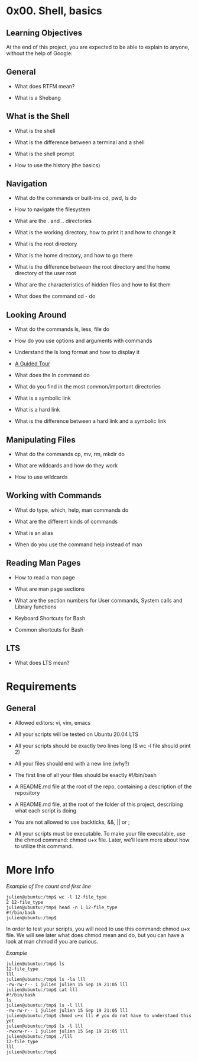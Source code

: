 # 0x00. Shell, basics

## Learning Objectives
At the end of this project, you are expected to be able to explain to anyone, without the help of Google:

## General

* What does RTFM mean?

* What is a Shebang
## What is the Shell

* What is the shell

* What is the difference between a terminal and a shell

* What is the shell prompt

* How to use the history (the basics)
## Navigation

* What do the commands or built-ins cd, pwd, ls do

* How to navigate the filesystem

* What are the . and .. directories

* What is the working directory, how to print it and how to change it

* What is the root directory

* What is the home directory, and how to go there

* What is the difference between the root directory and the home directory of the user root

* What are the characteristics of hidden files and how to list them

* What does the command cd - do
## Looking Around

* What do the commands ls, less, file do

* How do you use options and arguments with commands

* Understand the ls long format and how to display it

* [A Guided Tour](http://linuxcommand.org/lc3_lts0040.php)

* What does the ln command do

* What do you find in the most common/important directories

* What is a symbolic link

* What is a hard link

* What is the difference between a hard link and a symbolic link
## Manipulating Files

* What do the commands cp, mv, rm, mkdir do

* What are wildcards and how do they work

* How to use wildcards
## Working with Commands

* What do type, which, help, man commands do

* What are the different kinds of commands

* What is an alias

* When do you use the command help instead of man
## Reading Man Pages

* How to read a man page

* What are man page sections

* What are the section numbers for User commands, System calls and Library functions

* Keyboard Shortcuts for Bash

* Common shortcuts for Bash
## LTS
* What does LTS mean?
# Requirements
## General

* Allowed editors: vi, vim, emacs

* All your scripts will be tested on Ubuntu 20.04 LTS

* All your scripts should be exactly two lines long ($ wc -l file should print 2)

* All your files should end with a new line (why?)

* The first line of all your files should be exactly #!/bin/bash

* A README.md file at the root of the repo, containing a description of the repository

* A README.md file, at the root of the folder of this project, describing what each script is doing

* You are not allowed to use backticks, &&, || or ;

* All your scripts must be executable. To make your file executable, use the chmod command: chmod u+x file. Later, we’ll learn more about how to utilize this command.
# More Info
*Example of line count and first line*

    julien@ubuntu:/tmp$ wc -l 12-file_type 
    2 12-file_type
    julien@ubuntu:/tmp$ head -n 1 12-file_type 
    #!/bin/bash
    julien@ubuntu:/tmp$ 
In order to test your scripts, you will need to use this command: chmod u+x file. We will see later what does chmod mean and do, but you can have a look at man chmod if you are curious.

*Example*

    julien@ubuntu:/tmp$ ls
    12-file_type
    lll
    julien@ubuntu:/tmp$ ls -la lll
    -rw-rw-r-- 1 julien julien 15 Sep 19 21:05 lll
    julien@ubuntu:/tmp$ cat lll
    #!/bin/bash
    ls
    julien@ubuntu:/tmp$ ls -l lll
    -rw-rw-r-- 1 julien julien 15 Sep 19 21:05 lll
    julien@ubuntu:/tmp$ chmod u+x lll # you do not have to understand this yet
    julien@ubuntu:/tmp$ ls -l lll
    -rwxrw-r-- 1 julien julien 15 Sep 19 21:05 lll
    julien@ubuntu:/tmp$ ./lll
    12-file_type
    lll
    julien@ubuntu:/tmp$ 